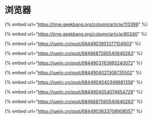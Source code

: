 # 浏览器



{% embed url="https://time.geekbang.org/column/article/113399" %}

{% embed url="https://time.geekbang.org/column/article/80240" %}

{% embed url="https://juejin.cn/post/6844903951377104903" %}

{% embed url="https://juejin.cn/post/6846687590540640263" %}

{% embed url="https://juejin.cn/post/6844903763665240072" %}





{% embed url="https://juejin.cn/post/6844904021308735502" %}

{% embed url="https://juejin.cn/post/6844904040346681358" %}

{% embed url="https://juejin.cn/post/6844904054074654728" %}

{% embed url="https://juejin.cn/post/6846687590540640263" %}

{% embed url="https://juejin.cn/post/6844903633708908557" %}



